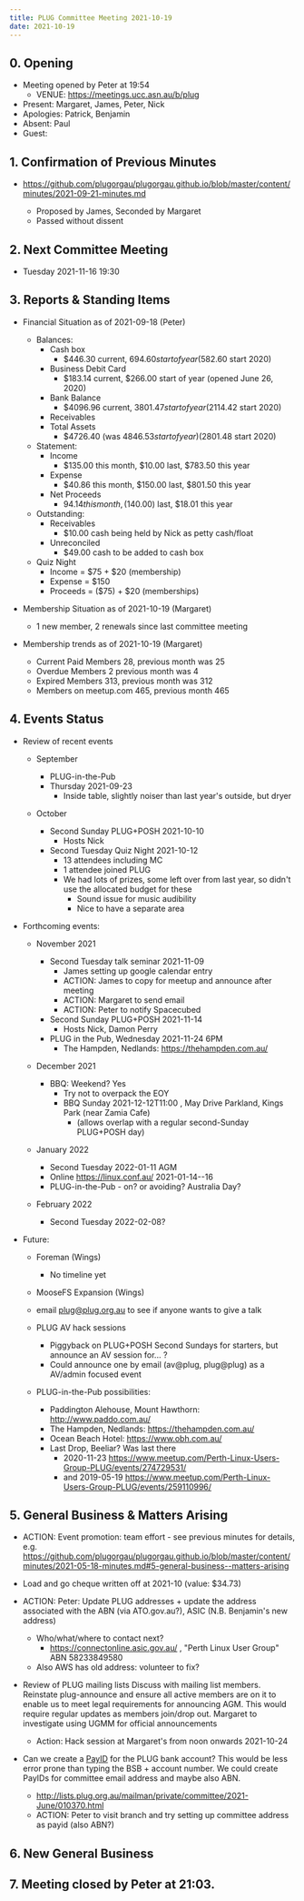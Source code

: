```yaml
---
title: PLUG Committee Meeting 2021-10-19
date: 2021-10-19
---
```


## 0. Opening
* Meeting opened by Peter at 19:54 
  * VENUE: https://meetings.ucc.asn.au/b/plug
* Present: Margaret, James, Peter, Nick
* Apologies: Patrick, Benjamin
* Absent: Paul
* Guest: 

## 1. Confirmation of Previous Minutes
* https://github.com/plugorgau/plugorgau.github.io/blob/master/content/minutes/2021-09-21-minutes.md

  * Proposed by James, Seconded by Margaret
  * Passed without dissent

## 2. Next Committee Meeting
* Tuesday 2021-11-16 19:30
   
## 3. Reports & Standing Items
* Financial Situation as of 2021-09-18 (Peter)
  * Balances:
    * Cash box
      * $446.30 current, $694.60 start of year ($582.60 start 2020)
    * Business Debit Card
      * $183.14 current, $266.00 start of year (opened June 26, 2020)
    * Bank Balance
      * $4096.96 current, $3801.47 start of year ($2114.42 start 2020)
    * Receivables
    * Total Assets
      * $4726.40 (was $4846.53 start of year) ($2801.48 start 2020)
  * Statement:
    * Income
      * $135.00 this month, $10.00 last, $783.50 this year
    * Expense
      * $40.86 this month, $150.00 last, $801.50 this year
    * Net Proceeds
      * $94.14 this month, ($140.00) last, $18.01 this year
  * Outstanding:
      * Receivables
        * $10.00 cash being held by Nick as petty cash/float
      * Unreconciled
          * $49.00 cash to be added to cash box
  * Quiz Night
      * Income   = $75   + $20 (membership)
      * Expense  = $150 
      * Proceeds = ($75) + $20 (memberships)

* Membership Situation as of 2021-10-19 (Margaret)
  - 1 new member, 2 renewals since last committee meeting

* Membership trends as of 2021-10-19 (Margaret)
  - Current Paid Members 28, previous month was 25
  - Overdue Members 2 previous month was 4
  - Expired Members 313, previous month was 312
  - Members on meetup.com 465, previous month 465

## 4. Events Status
* Review of recent events
   
   * September
      * PLUG-in-the-Pub
      * Thursday 2021-09-23
        * Inside table, slightly noiser than last year's outside, but dryer
      
  * October
    * Second Sunday PLUG+POSH 2021-10-10
      * Hosts Nick
    * Second Tuesday Quiz Night 2021-10-12
      * 13 attendees including MC
      * 1 attendee joined PLUG
      * We had lots of prizes, some left over from last year, so didn't use the allocated budget for these 
          * Sound issue for music audibility
          * Nice to have a separate area

* Forthcoming events:

  * November 2021
    * Second Tuesday talk seminar 2021-11-09
        * James setting up google calendar entry
        * ACTION: James to copy for meetup and announce after meeting
        * ACTION: Margaret to send email
        * ACTION: Peter to notify Spacecubed
    * Second Sunday PLUG+POSH 2021-11-14
      * Hosts Nick, Damon Perry
    * PLUG in the Pub, Wednesday 2021-11-24 6PM
      * The Hampden, Nedlands: https://thehampden.com.au/

  * December 2021
     * BBQ: Weekend? Yes
       * Try not to overpack the EOY
       * BBQ Sunday 2021-12-12T11:00 , May Drive Parkland, Kings Park (near Zamia Cafe)
         * (allows overlap with a regular second-Sunday PLUG+POSH day)

  * January 2022
     * Second Tuesday 2022-01-11 AGM
     * Online https://linux.conf.au/ 2021-01-14--16
     * PLUG-in-the-Pub - on? or avoiding? Australia Day?

  * February 2022
     * Second Tuesday 2022-02-08?

* Future:
  * Foreman (Wings)
    * No timeline yet
  * MooseFS Expansion (Wings)
  * email plug@plug.org.au to see if anyone wants to give a talk
  * PLUG AV hack sessions
    * Piggyback on PLUG+POSH Second Sundays for starters, but announce an AV session for... ?
    * Could announce one by email (av@plug, plug@plug) as a AV/admin focused event
    
  * PLUG-in-the-Pub possibilities:
    * Paddington Alehouse, Mount Hawthorn: http://www.paddo.com.au/
    * The Hampden, Nedlands: https://thehampden.com.au/
    * Ocean Beach Hotel: https://www.obh.com.au/
    * Last Drop, Beeliar? Was last there
      * 2020-11-23 https://www.meetup.com/Perth-Linux-Users-Group-PLUG/events/274729531/ 
      * and 2019-05-19 https://www.meetup.com/Perth-Linux-Users-Group-PLUG/events/259110996/

## 5. General Business & Matters Arising
* ACTION: Event promotion: team effort - see previous minutes for details, e.g. https://github.com/plugorgau/plugorgau.github.io/blob/master/content/minutes/2021-05-18-minutes.md#5-general-business--matters-arising

* Load and go cheque written off at 2021-10 (value: $34.73)

* ACTION: Peter: Update PLUG addresses + update the address associated with the ABN (via ATO.gov.au?), ASIC (N.B. Benjamin's new address)
  * Who/what/where to contact next?
    * https://connectonline.asic.gov.au/ , "Perth Linux User Group" ABN 58233849580
  * Also AWS has old address: volunteer to fix?

* Review of PLUG mailing lists Discuss with mailing list members. Reinstate plug-announce and ensure all active members are on it to enable us to meet legal requirements for announcing AGM. This would require regular updates as members join/drop out. Margaret to investigate using UGMM for official announcements
  * Action: Hack session at Margaret's from noon onwards 2021-10-24 

* Can we create a [PayID](https://payid.com.au/) for the PLUG bank account? This would be less error prone than typing the BSB + account number. We could create PayIDs for committee email address and maybe also ABN.
    * http://lists.plug.org.au/mailman/private/committee/2021-June/010370.html
    * ACTION: Peter to visit branch and try setting up committee address as payid (also ABN?)

## 6. New General Business


## 7. Meeting closed by Peter at 21:03.
